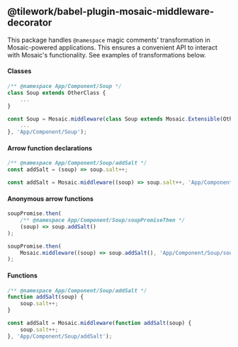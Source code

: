 ## @tilework/babel-plugin-mosaic-middleware-decorator

This package handles `@namespace` magic comments' transformation in Mosaic-powered applications. This ensures a convenient API to interact with Mosaic's functionality. See examples of transformations below.

#### Classes
```js
/** @namespace App/Component/Soup */
class Soup extends OtherClass {
    ...
}

const Soup = Mosaic.middleware(class Soup extends Mosaic.Extensible(OtherClass) {
    ...
}, 'App/Component/Soup');
```

#### Arrow function declarations
```js
/** @namespace App/Component/Soup/addSalt */
const addSalt = (soup) => soup.salt++;

const addSalt = Mosaic.middleware((soup) => soup.salt++, 'App/Component/Soup/addSalt');
```

#### Anonymous arrow functions
```js
soupPromise.then(
    /** @namespace App/Component/Soup/soupPromiseThen */
    (soup) => soup.addSalt()
);

soupPromise.then(
    Mosaic.middleware((soup) => soup.addSalt(), 'App/Component/Soup/soupPromiseThen')
);
```

#### Functions
```js
/** @namespace App/Component/Soup/addSalt */
function addSalt(soup) { 
    soup.salt++;
}

const addSalt = Mosaic.middleware(function addSalt(soup) { 
    soup.salt++;
}, 'App/Component/Soup/addSalt');
```